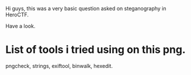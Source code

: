 Hi guys, this was a very basic question asked on steganography in HeroCTF.

Have a look.

# List of tools i tried using on this png.
pngcheck, strings, exiftool, binwalk, hexedit.
